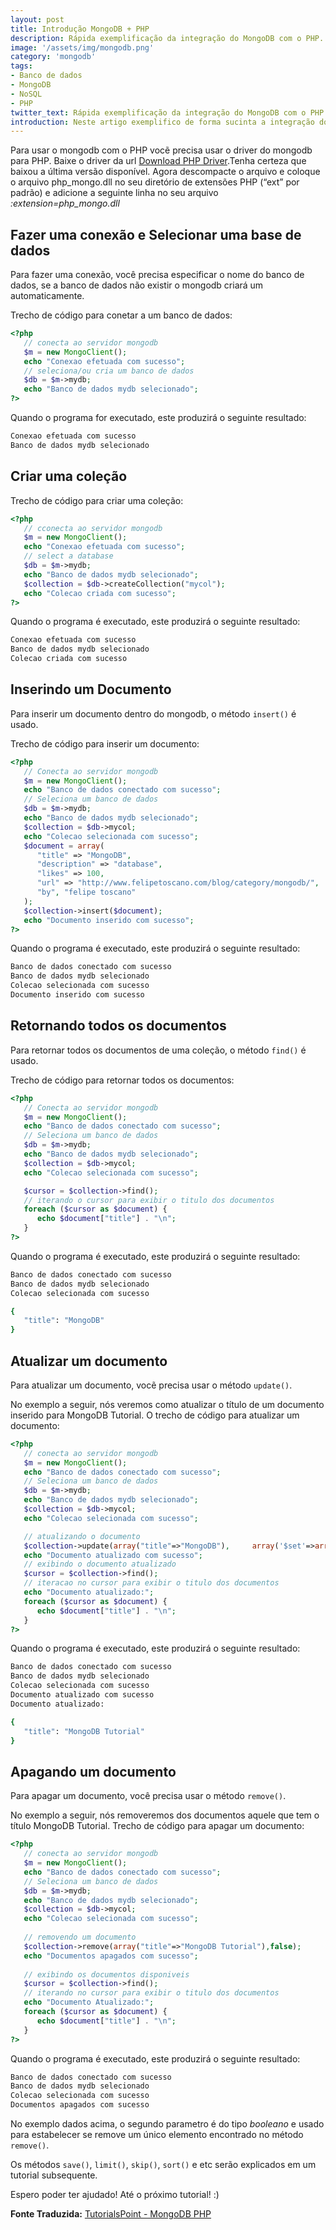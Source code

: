 ```yaml
---
layout: post
title: Introdução MongoDB + PHP
description: Rápida exemplificação da integração do MongoDB com o PHP.
image: '/assets/img/mongodb.png'
category: 'mongodb'
tags:
- Banco de dados
- MongoDB
- NoSQL
- PHP
twitter_text: Rápida exemplificação da integração do MongoDB com o PHP.
introduction: Neste artigo exemplifico de forma sucinta a integração do MongoDB com o PHP.
---
```

Para usar o mongodb com o PHP vocẽ precisa usar o driver do mongodb para PHP. Baixe o driver da url 
[Download PHP Driver](https://s3.amazonaws.com/drivers.mongodb.org/php/index.html).Tenha certeza que baixou a última versão disponível. Agora descompacte o arquivo e coloque o arquivo php_mongo.dll no seu diretório de extensões PHP (“ext” por padrão) e adicione a seguinte linha no seu arquivo 
*:extension=php_mongo.dll*

## Fazer uma conexão e Selecionar uma base de dados

Para fazer uma conexão, você precisa especificar o nome do banco de dados, se a banco de dados não existir o mongodb criará um automaticamente.

Trecho de código para conetar a um banco de dados:

```php
<?php
   // conecta ao servidor mongodb
   $m = new MongoClient();
   echo "Conexao efetuada com sucesso";
   // seleciona/ou cria um banco de dados
   $db = $m->mydb;
   echo "Banco de dados mydb selecionado";
?>
```
Quando o programa for executado, este produzirá o seguinte resultado:

```bash
Conexao efetuada com sucesso
Banco de dados mydb selecionado
```

## Criar uma coleção

Trecho de código para criar uma coleção:

```php
<?php
   // cconecta ao servidor mongodb
   $m = new MongoClient();
   echo "Conexao efetuada com sucesso";
   // select a database
   $db = $m->mydb;
   echo "Banco de dados mydb selecionado";
   $collection = $db->createCollection("mycol");
   echo "Colecao criada com sucesso";
?>
```

Quando o programa é executado, este produzirá o seguinte resultado:

```bash
Conexao efetuada com sucesso
Banco de dados mydb selecionado
Colecao criada com sucesso
```

## Inserindo um Documento

Para inserir um documento dentro do mongodb, o método ```insert()``` é usado.

Trecho de código para inserir um documento:

```php
<?php
   // Conecta ao servidor mongodb
   $m = new MongoClient();
   echo "Banco de dados conectado com sucesso";
   // Seleciona um banco de dados
   $db = $m->mydb;
   echo "Banco de dados mydb selecionado";
   $collection = $db->mycol;
   echo "Colecao selecionada com sucesso";
   $document = array( 
      "title" => "MongoDB", 
      "description" => "database", 
      "likes" => 100,
      "url" => "http://www.felipetoscano.com/blog/category/mongodb/",
      "by", "felipe toscano"
   );
   $collection->insert($document);
   echo "Documento inserido com sucesso";
?>
```

Quando o programa é executado, este produzirá o seguinte resultado:

```bash
Banco de dados conectado com sucesso
Banco de dados mydb selecionado
Colecao selecionada com sucesso
Documento inserido com sucesso
```

## Retornando todos os documentos

Para retornar todos os documentos de uma coleção, o método ```find()``` é usado.

Trecho de código para retornar todos os documentos:

```php
<?php
   // Conecta ao servidor mongodb
   $m = new MongoClient();
   echo "Banco de dados conectado com sucesso";
   // Seleciona um banco de dados
   $db = $m->mydb;
   echo "Banco de dados mydb selecionado";
   $collection = $db->mycol;
   echo "Colecao selecionada com sucesso";

   $cursor = $collection->find();
   // iterando o cursor para exibir o titulo dos documentos
   foreach ($cursor as $document) {
      echo $document["title"] . "\n";
   }
?>
```

Quando o programa é executado, este produzirá o seguinte resultado:

```bash
Banco de dados conectado com sucesso
Banco de dados mydb selecionado
Colecao selecionada com sucesso

{
   "title": "MongoDB"
}
```

## Atualizar um documento

Para atualizar um documento, vocẽ precisa usar o método ```update()```.

No exemplo a seguir, nós veremos como atualizar o título de um documento inserido para MongoDB Tutorial. O trecho de código para atualizar um documento:

```php
<?php
   // conecta ao servidor mongodb
   $m = new MongoClient();
   echo "Banco de dados conectado com sucesso";
   // Seleciona um banco de dados
   $db = $m->mydb;
   echo "Banco de dados mydb selecionado";
   $collection = $db->mycol;
   echo "Colecao selecionada com sucesso";

   // atualizando o documento
   $collection->update(array("title"=>"MongoDB"),     array('$set'=>array("title"=>"MongoDB Tutorial")));
   echo "Documento atualizado com sucesso";
   // exibindo o documento atualizado
   $cursor = $collection->find();
   // iteracao no cursor para exibir o titulo dos documentos
   echo "Documento atualizado:";
   foreach ($cursor as $document) {
      echo $document["title"] . "\n";
   }
?>
```

Quando o programa é executado, este produzirá o seguinte resultado:

```bash
Banco de dados conectado com sucesso
Banco de dados mydb selecionado
Colecao selecionada com sucesso
Documento atualizado com sucesso
Documento atualizado:

{
   "title": "MongoDB Tutorial"
}
```

## Apagando um documento

Para apagar um documento, você precisa usar o método ```remove()```.

No exemplo a seguir, nós removeremos dos documentos aquele que tem o título MongoDB Tutorial. Trecho de código para apagar um documento:

```php
<?php
   // conecta ao servidor mongodb
   $m = new MongoClient();
   echo "Banco de dados conectado com sucesso";
   // Seleciona um banco de dados
   $db = $m->mydb;
   echo "Banco de dados mydb selecionado";
   $collection = $db->mycol;
   echo "Colecao selecionada com sucesso";
   
   // removendo um documento
   $collection->remove(array("title"=>"MongoDB Tutorial"),false);
   echo "Documentos apagados com sucesso";
   
   // exibindo os documentos disponiveis
   $cursor = $collection->find();
   // iterando no cursor para exibir o titulo dos documentos
   echo "Documento Atualizado:";
   foreach ($cursor as $document) {
      echo $document["title"] . "\n";
   }
?>
```

Quando o programa é executado, este produzirá o seguinte resultado:

```bash
Banco de dados conectado com sucesso
Banco de dados mydb selecionado
Colecao selecionada com sucesso
Documentos apagados com sucesso
```

No exemplo dados acima, o segundo parametro é do tipo *booleano* e usado para estabelecer se remove um único elemento encontrado no método ```remove()```.

Os métodos ```save()```, ```limit()```, ```skip()```, ```sort()``` e etc serão explicados em um tutorial subsequente.

Espero poder ter ajudado! Até o próximo tutorial! :)

**Fonte Traduzida:** [TutorialsPoint - MongoDB PHP](http://www.tutorialspoint.com/mongodb/mongodb_php.htm)
